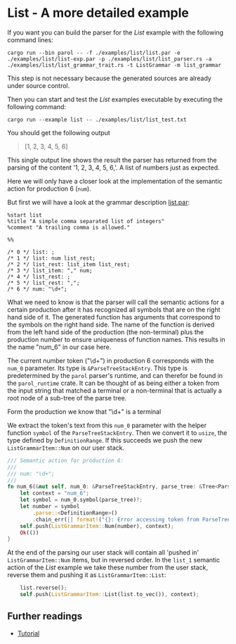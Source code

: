 # List - A more detailed example

If you want you can build the parser for the *List* example with the following command lines:

```shell
cargo run --bin parol -- -f ./examples/list/list.par -e ./examples/list/list-exp.par -p ./examples/list/list_parser.rs -a ./examples/list/list_grammar_trait.rs -t ListGrammar -m list_grammar
```

This step is not necessary because the generated sources are already under source control.

Then you can start and test the *List* examples executable by executing the following command:

```shell
cargo run --example list -- ./examples/list/list_test.txt
```

You should get the following output
> [1, 2, 3, 4, 5, 6]

This single output line shows the result the parser has returned from the parsing of the content '1, 2, 3, 4, 5, 6,'. A list of numbers just as expected.

Here we will only have a closer look at the implementation of the semantic action for production 6 (`num`).

But first we will have a look at the grammar description [list.par](../examples/list/list.par):

```ebnf
%start list
%title "A simple comma separated list of integers"
%comment "A trailing comma is allowed."

%%

/* 0 */ list: ;
/* 1 */ list: num list_rest;
/* 2 */ list_rest: list_item list_rest;
/* 3 */ list_item: "," num;
/* 4 */ list_rest: ;
/* 5 */ list_rest: ",";
/* 6 */ num: "\d+";
```

What we need to know is that the parser will call the semantic actions for a certain production after it has recognized all symbols that are on the right hand side of it.
The generated function has arguments that correspond to the symbols on the right hand side. The name of the function is derived from the left hand side of the production (the non-terminal) plus the production number to ensure uniqueness of function names. This results in the name "num_6" in our case here.

The current number token ("\d+") in production 6 corresponds with the `num_0` parameter. Its type is `&ParseTreeStackEntry`. This type is predetermined by the `parol` parser's runtime, and can therefor be found in the `parol_runtime` crate. It can be thought of as being either a token from the input string that matched a terminal or a non-terminal that is actually a root node of a sub-tree of the parse tree.

Form the production we know that "\d+" is a terminal

We extract the token's text from this `num_0` parameter with the helper function `symbol` of the `ParseTreeStackEntry`. Then we convert it to `usize`, the type defined by `DefinitionRange`. If this succeeds we push the new `ListGrammarItem::Num` on our user stack.  

```rust
/// Semantic action for production 6:
///
/// num: "\d+";
///
fn num_6(&mut self, num_0: &ParseTreeStackEntry, parse_tree: &Tree<ParseTreeType>) -> Result<()> {
    let context = "num_6";
    let symbol = num_0.symbol(parse_tree)?;
    let number = symbol
        .parse::<DefinitionRange>()
        .chain_err(|| format!("{}: Error accessing token from ParseTreeStackEntry", context))?;
    self.push(ListGrammarItem::Num(number), context);
    Ok(())
}
```

At the end of the parsing our user stack will contain all 'pushed in' `ListGrammarItem::Num` items, but in reversed order.
In the `list_1` semantic action of the *List* example we take these number from the user stack, reverse them and pushing it as `ListGrammarItem::List`:

```rust
    list.reverse();
    self.push(ListGrammarItem::List(list.to_vec()), context);
```

## Further readings

* [Tutorial](Tutorial.md)
